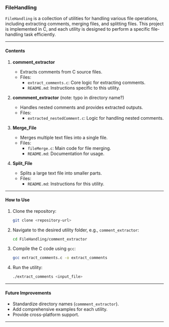 

### **FileHandling**

`FileHandling` is a collection of utilities for handling various file operations, including extracting comments, merging files, and splitting files. This project is implemented in C, and each utility is designed to perform a specific file-handling task efficiently.

---

#### **Contents**

1. **comment_extractor**  
   - Extracts comments from C source files.
   - Files:
     - `extract_comments.c`: Core logic for extracting comments.
     - `README.md`: Instructions specific to this utility.

2. **commment_extractor** (note: typo in directory name?)  
   - Handles nested comments and provides extracted outputs.
   - Files:
     - `extracted_nestedComment.c`: Logic for handling nested comments.

3. **Merge_File**  
   - Merges multiple text files into a single file.
   - Files:
     - `fileMerge.c`: Main code for file merging.
     - `README.md`: Documentation for usage.

4. **Split_File**  
   - Splits a large text file into smaller parts.
   - Files:
     - `README.md`: Instructions for this utility.

---

#### **How to Use**

1. Clone the repository:
   ```bash
   git clone <repository-url>
   ```
2. Navigate to the desired utility folder, e.g., `comment_extractor`:
   ```bash
   cd FileHandling/comment_extractor
   ```
3. Compile the C code using `gcc`:
   ```bash
   gcc extract_comments.c -o extract_comments
   ```
4. Run the utility:
   ```bash
   ./extract_comments <input_file>
   ```

---

#### **Future Improvements**

- Standardize directory names (`commment_extractor`).
- Add comprehensive examples for each utility.
- Provide cross-platform support.

---


